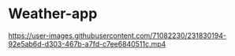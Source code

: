 # Weather-app


https://user-images.githubusercontent.com/71082230/231830194-92e5ab6d-d303-467b-a7fd-c7ee6840511c.mp4

